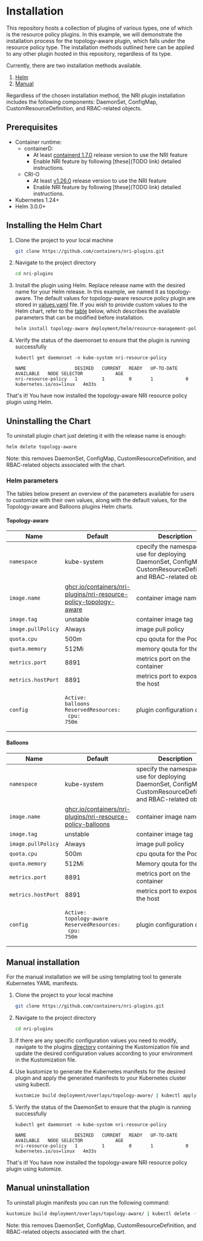 # Installation

This repository hosts a collection of plugins of various types, one of which is the resource
policy plugins. In this example, we will demonstrate the installation process for the topology-aware
plugin, which falls under the resource policy type. The installation methods outlined
here can be applied to any other plugin hosted in this repository, regardless of its type.

Currently, there are two installation methods available.

1. [Helm](#Helm)
2. [Manual](#Manual)

Regardless of the chosen installation method, the NRI plugin installation includes the
following components: DaemonSet, ConfigMap, CustomResourceDefinition, and RBAC-related objects.

## Prerequisites

- Container runtime:
    - containerD:
        - At least [containerd 1.7.0](https://github.com/containerd/containerd/releases/tag/v1.7.0) release version to use the NRI feature
        - Enable NRI feature by following [these](TODO link) detailed instructions.
    - CRI-O
        - At least [v1.26.0](https://github.com/cri-o/cri-o/releases/tag/v1.26.0) release version to use the NRI feature
        - Enable NRI feature by following [these](TODO link) detailed instructions.
- Kubernetes 1.24+
- Helm 3.0.0+

## Installing the Helm Chart

1. Clone the project to your local machine
    ```sh
    git clone https://github.com/containers/nri-plugins.git
    ```

1. Navigate to the project directory
    ```sh
    cd nri-plugins
    ```

1. Install the plugin using Helm. Replace release name with the desired name for your Helm release. In this example, we named it as topology-aware. The default values for topology-aware resource policy plugin are stored in [values.yaml](TODO) file. If you wish to provide custom values to the Helm chart, refer to the [table](#Helm-parameters) below, which describes the available parameters that can be modified before installation.

    ```sh
    helm install topology-aware deployment/helm/resource-management-policies/topology-aware/
    ```

1. Verify the status of the daemonset to ensure that the plugin is running successfully

    ```terminal
    kubectl get daemonset -n kube-system nri-resource-policy
    
    NAME                  DESIRED   CURRENT   READY   UP-TO-DATE   AVAILABLE   NODE SELECTOR            AGE
    nri-resource-policy   1         1         0       1            0           kubernetes.io/os=linux   4m33s
    ```

That's it! You have now installed the topology-aware NRI resource policy plugin using Helm.

## Uninstalling the Chart

To uninstall plugin chart just deleting it with the release name is enough:

```bash
helm delete topology-aware
```

Note: this removes DaemonSet, ConfigMap, CustomResourceDefinition, and RBAC-related objects associated with the chart.

### Helm parameters

The tables below present an overview of the parameters available for users to customize with their own values, along
with the default values, for the Topology-aware and Balloons plugins Helm charts.

#### Topology-aware

| Name               | Default                                                                                                                                    | Description                                          |
| ------------------ | ------------------------------------------------------------------------------------------------------------------------------------------ | ---------------------------------------------------- |
| `namespace`        | kube-system                                                                                                                                | cpecify the namespace to use for deploying DaemonSet, ConfigMap, CustomResourceDefinition, and RBAC-related objects                                                                                                                                                            |
| `image.name`       | [ghcr.io/containers/nri-plugins/nri-resource-policy-topology-aware](ghcr.io/containers/nri-plugins/nri-resource-policy-topology-aware)     | container image name                                 |
| `image.tag`        | unstable                                                                                                                                   | container image tag                                  |
| `image.pullPolicy` | Always                                                                                                                                     | image pull policy                                    |
| `quota.cpu`        | 500m                                                                                                                                       | cpu qouta for the Pod                                |
| `quota.memory`     | 512Mi                                                                                                                                      | memory qouta for the Pod                             |
| `metrics.port`     | 8891                                                                                                                                       | metrics port on the container                        |
| `metrics.hostPort` | 8891                                                                                                                                       | metrics port to expose on the host                   |
| `config`           | <pre><code>Active: balloons</code><br><code>ReservedResources:</code><br><code>  cpu: 750m</code></pre>                                                                                                                                                                                                                                                                 | plugin configuration data                            |

#### Balloons

| Name               | Default                                                                                                                                    | Description                                          |
| ------------------ | ------------------------------------------------------------------------------------------------------------------------------------------ | ---------------------------------------------------- |
| `namespace`        | kube-system                                                                                                                                | specify the namespace to use for deploying DaemonSet, ConfigMap, CustomResourceDefinition, and RBAC-related objects                                                                                                                                                            |
| `image.name`       | [ghcr.io/containers/nri-plugins/nri-resource-policy-balloons](ghcr.io/containers/nri-plugins/nri-resource-policy-balloons)                 | container image name                                 |
| `image.tag`        | unstable                                                                                                                                   | container image tag                                  |
| `image.pullPolicy` | Always                                                                                                                                     | image pull policy                                    |
| `quota.cpu`        | 500m                                                                                                                                       | cpu qouta for the Pod                                |
| `quota.memory`     | 512Mi                                                                                                                                      | Memory qouta for the Pod                             |
| `metrics.port`     | 8891                                                                                                                                       | metrics port on the container                        |
| `metrics.hostPort` | 8891                                                                                                                                       | metrics port to expose on the host                   |
| `config`           | <pre><code>Active: topology-aware</code><br><code>ReservedResources:</code><br><code>  cpu: 750m</code></pre>                                                                                                                                                                                                                                                           | plugin configuration data                            |

## Manual installation

For the manual installation we will be using templating tool to generate Kubernetes YAML manifests.
1. Clone the project to your local machine
    ```sh
    git clone https://github.com/containers/nri-plugins.git
    ```

1. Navigate to the project directory
    ```sh
    cd nri-plugins
    ```

1. If there are any specific configuration values you need to modify, navigate to the plugins [directory](https://github.com/containers/nri-plugins/tree/main/deployment/overlays) containing the Kustomization file and update the desired configuration values according to your environment in the Kustomization file.

1. Use kustomize to generate the Kubernetes manifests for the desired plugin and apply the generated manifests to your Kubernetes cluster using kubectl.

    ```sh
    kustomize build deployment/overlays/topology-aware/ | kubectl apply -f -
    ```

1. Verify the status of the DaemonSet to ensure that the plugin is running successfully

    ```terminal
    kubectl get daemonset -n kube-system nri-resource-policy
    
    NAME                  DESIRED   CURRENT   READY   UP-TO-DATE   AVAILABLE   NODE SELECTOR            AGE
    nri-resource-policy   1         1         0       1            0           kubernetes.io/os=linux   4m33s
    ```

That's it! You have now installed the topology-aware NRI resource policy plugin using kutomize.

## Manual uninstallation

To uninstall plugin manifests you can run the following command:

```sh
kustomize build deployment/overlays/topology-aware/ | kubectl delete -f -
```

Note: this removes DaemonSet, ConfigMap, CustomResourceDefinition, and RBAC-related objects associated with the chart.
